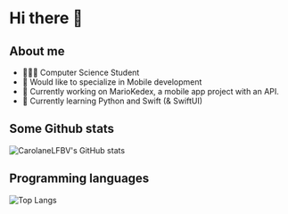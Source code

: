 # Hi there 👋

## About me
- 👩🏼‍🎓 Computer Science Student
- 📱 Would like to specialize in Mobile development
- 🔭 Currently working on MarioKedex, a mobile app project with an API.
- 🌱 Currently learning Python and Swift (& SwiftUI) 


## Some Github stats
![CarolaneLFBV's GitHub stats](https://github-readme-stats.vercel.app/api?username=carolanelfbv&show_icons=true&theme=tokyonight)

## Programming languages
![Top Langs](https://github-readme-stats.vercel.app/api/top-langs/?username=carolanelfbv&langs_count=8)


